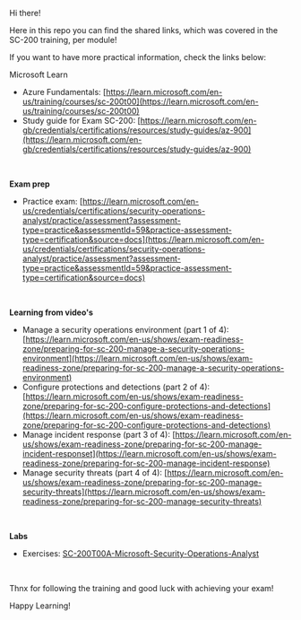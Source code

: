 Hi there!

Here in this repo you can find the shared links, which was covered in the SC-200 training, per module!

If you want to have more practical information, check the links below:
<br>

Microsoft Learn
- Azure Fundamentals: [https://learn.microsoft.com/en-us/training/courses/sc-200t00](https://learn.microsoft.com/en-us/training/courses/sc-200t00)
- Study guide for Exam SC-200: [https://learn.microsoft.com/en-gb/credentials/certifications/resources/study-guides/az-900](https://learn.microsoft.com/en-gb/credentials/certifications/resources/study-guides/az-900)
<br>

**Exam prep**
- Practice exam: [https://learn.microsoft.com/en-us/credentials/certifications/security-operations-analyst/practice/assessment?assessment-type=practice&assessmentId=59&practice-assessment-type=certification&source=docs](https://learn.microsoft.com/en-us/credentials/certifications/security-operations-analyst/practice/assessment?assessment-type=practice&assessmentId=59&practice-assessment-type=certification&source=docs)
<br>

**Learning from video's**
- Manage a security operations environment (part 1 of 4): [https://learn.microsoft.com/en-us/shows/exam-readiness-zone/preparing-for-sc-200-manage-a-security-operations-environment](https://learn.microsoft.com/en-us/shows/exam-readiness-zone/preparing-for-sc-200-manage-a-security-operations-environment)
- Configure protections and detections (part 2 of 4): [https://learn.microsoft.com/en-us/shows/exam-readiness-zone/preparing-for-sc-200-configure-protections-and-detections](https://learn.microsoft.com/en-us/shows/exam-readiness-zone/preparing-for-sc-200-configure-protections-and-detections)
- Manage incident response (part 3 of 4): [https://learn.microsoft.com/en-us/shows/exam-readiness-zone/preparing-for-sc-200-manage-incident-responset](https://learn.microsoft.com/en-us/shows/exam-readiness-zone/preparing-for-sc-200-manage-incident-response)
- Manage security threats (part 4 of 4): [https://learn.microsoft.com/en-us/shows/exam-readiness-zone/preparing-for-sc-200-manage-security-threats](https://learn.microsoft.com/en-us/shows/exam-readiness-zone/preparing-for-sc-200-manage-security-threats)
<br>

**Labs**
- Exercises: [SC-200T00A-Microsoft-Security-Operations-Analyst](https://microsoftlearning.github.io/SC-200T00A-Microsoft-Security-Operations-Analyst/)

<br>

Thnx for following the training and good luck with achieving your exam!

Happy Learning!
